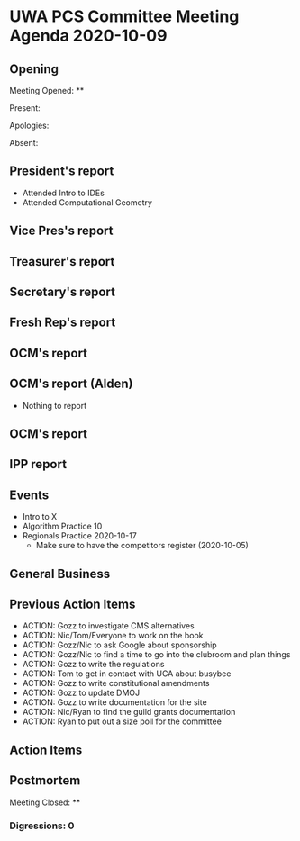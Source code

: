 # UWA PCS Committee Meeting Agenda 2020-10-09

## Opening

Meeting Opened: **

Present:

Apologies:

Absent:

## President's report

- Attended Intro to IDEs
- Attended Computational Geometry

## Vice Pres's report

## Treasurer's report

## Secretary's report

## Fresh Rep's report

## OCM's report

## OCM's report (Alden)

- Nothing to report

## OCM's report

## IPP report

## Events

- Intro to X
- Algorithm Practice 10
- Regionals Practice 2020-10-17
  - Make sure to have the competitors register (2020-10-05)

## General Business

## Previous Action Items

- ACTION: Gozz to investigate CMS alternatives
- ACTION: Nic/Tom/Everyone to work on the book
- ACTION: Gozz/Nic to ask Google about sponsorship
- ACTION: Gozz/Nic to find a time to go into the clubroom and plan things
- ACTION: Gozz to write the regulations
- ACTION: Tom to get in contact with UCA about busybee
- ACTION: Gozz to write constitutional amendments
- ACTION: Gozz to update DMOJ
- ACTION: Gozz to write documentation for the site
- ACTION: Nic/Ryan to find the guild grants documentation
- ACTION: Ryan to put out a size poll for the committee

## Action Items

## Postmortem

Meeting Closed: **

### Digressions: 0
